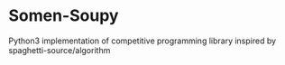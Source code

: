 # Somen-Soupy
Python3 implementation of competitive programming library inspired by spaghetti-source/algorithm

